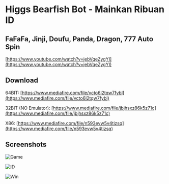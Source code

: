 # Higgs Bearfish Bot - Mainkan Ribuan ID

## FaFaFa, Jinji, Doufu, Panda, Dragon, 777 Auto Spin

[https://www.youtube.com/watch?v=jebVqeZygYI](https://www.youtube.com/watch?v=jebVqeZygYI)

## Download
64BIT: [https://www.mediafire.com/file/vcto6l2tqw7fybl](https://www.mediafire.com/file/vcto6l2tqw7fybl)

32BIT (NO Emulator): [https://www.mediafire.com/file/jbjhsxz86k5z71c](https://www.mediafire.com/file/jbjhsxz86k5z71c)

X86: [https://www.mediafire.com/file/n593evw5v4tizsq](https://www.mediafire.com/file/n593evw5v4tizsq)

## Screenshots
![Game](https://i.ibb.co/5hM9PGj/Higgs-Bot-Game.jpg)

![ID](https://i.ibb.co/ZmWfRb7/Higgs-Bot-ID.jpg)

![Win](https://i.ibb.co/jrN09pr/Higgs-Bot-WIN.jpg)
